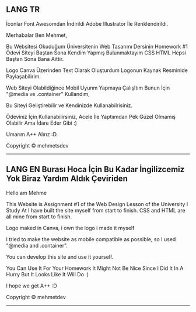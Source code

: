 LANG TR
-----------------------------------------------------------------------------------------------------------------

İconlar Font Awesomdan İndirildi Adobe Illustrator İle Renklendirildi.


Merhabalar Ben Mehmet,

Bu Websitesi Okuduğum Üniversitenin Web Tasarımı Dersinin Homework #1 Ödevi 
Siteyi Baştan Sona Kendim Yapmış Bulunmaktayım 
CSS HTML Hepsi Baştan Sona Bana Aittir.

Logo Canva Üzerinden Text Olarak Oluşturdum Logonun Kaynak Resminide Paylaşabilirim.

Web Siteyi Olabildiğince Mobil Uyunm Yapmaya Çalışltım Bunun İçin "@media ve .container" Kullandım,

Bu Siteyi Geliştirebilir ve Kendinizde Kullanabilrisiniz.

Ödeviniz İçin Kullanabilirsiniz, Acele İle Yaptıımdan Pek Güzel Olmamış Olabilir Ama İdare Eder Gibi :)

Umarım A++ Alırız :D.

Copyright &copy; mehmetsdev

-----------------------------------------------------------------------------------------------------------------

LANG EN
Burası Hoca İçin Bu Kadar İngilizcemiz Yok Biraz Yardım Aldık Çeviriden
-----------------------------------------------------------------------------------------------------------------
Hello am Mehme

This Website is Assignment #1 of the Web Design Lesson of the University I Study At 
I have built the site myself from start to finish. 
 CSS and HTML are all mine from start to finish.

Logo maked in Canva, i own the logo i made it myself

I tried to make the website as mobile compatible as possible, so I used "@media and .container".

You can develop this site and use it yourself.

You Can Use It For Your Homework It Might Not Be Nice Since I Did It In A Hurry But It Looks Like It Will Do :)

I hope we get A++ :D

Copyright &copy; mehmetdev

-----------------------------------------------------------------------------------------------------------------
